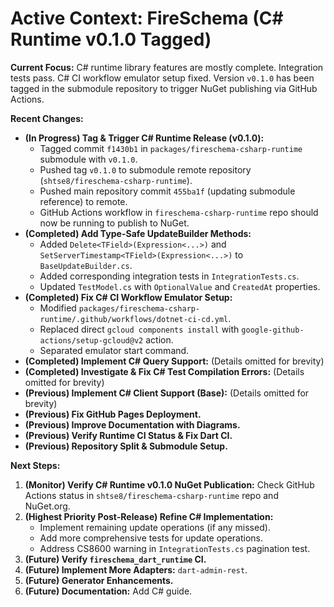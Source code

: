 <!-- Version: 1.11 | Last Updated: 2025-04-06 | Updated By: Cline -->
# Active Context: FireSchema (C# Runtime v0.1.0 Tagged)

**Current Focus:** C# runtime library features are mostly complete. Integration tests pass. C# CI workflow emulator setup fixed. Version `v0.1.0` has been tagged in the submodule repository to trigger NuGet publishing via GitHub Actions.

**Recent Changes:**

-   **(In Progress) Tag & Trigger C# Runtime Release (v0.1.0):**
    -   Tagged commit `f1430b1` in `packages/fireschema-csharp-runtime` submodule with `v0.1.0`.
    -   Pushed tag `v0.1.0` to submodule remote repository (`shtse8/fireschema-csharp-runtime`).
    -   Pushed main repository commit `455ba1f` (updating submodule reference) to remote.
    -   GitHub Actions workflow in `fireschema-csharp-runtime` repo should now be running to publish to NuGet.
-   **(Completed) Add Type-Safe UpdateBuilder Methods:**
    -   Added `Delete<TField>(Expression<...>)` and `SetServerTimestamp<TField>(Expression<...>)` to `BaseUpdateBuilder.cs`.
    -   Added corresponding integration tests in `IntegrationTests.cs`.
    -   Updated `TestModel.cs` with `OptionalValue` and `CreatedAt` properties.
-   **(Completed) Fix C# CI Workflow Emulator Setup:**
    -   Modified `packages/fireschema-csharp-runtime/.github/workflows/dotnet-ci-cd.yml`.
    -   Replaced direct `gcloud components install` with `google-github-actions/setup-gcloud@v2` action.
    -   Separated emulator start command.
-   **(Completed) Implement C# Query Support:** (Details omitted for brevity)
-   **(Completed) Investigate &amp; Fix C# Test Compilation Errors:** (Details omitted for brevity)
-   **(Previous) Implement C# Client Support (Base):** (Details omitted for brevity)
-   **(Previous) Fix GitHub Pages Deployment.**
-   **(Previous) Improve Documentation with Diagrams.**
-   **(Previous) Verify Runtime CI Status &amp; Fix Dart CI.**
-   **(Previous) Repository Split &amp; Submodule Setup.**

**Next Steps:**

1.  **(Monitor) Verify C# Runtime v0.1.0 NuGet Publication:** Check GitHub Actions status in `shtse8/fireschema-csharp-runtime` repo and NuGet.org.
2.  **(Highest Priority Post-Release) Refine C# Implementation:**
    -   Implement remaining update operations (if any missed).
    -   Add more comprehensive tests for update operations.
    -   Address CS8600 warning in `IntegrationTests.cs` pagination test.
3.  **(Future) Verify `fireschema_dart_runtime` CI.**
4.  **(Future) Implement More Adapters:** `dart-admin-rest`.
5.  **(Future) Generator Enhancements.**
6.  **(Future) Documentation:** Add C# guide.
